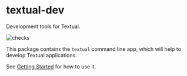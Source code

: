 # textual-dev

Development tools for Textual.

![checks](https://github.com/Textualize/textual-dev/actions/workflows/pythonpackage.yml/badge.svg?event=push)


This package contains the `textual` command line app, which will help to develop Textual applications.

See [Getting Started](https://textual.textualize.io/getting_started/) for how to use it.
